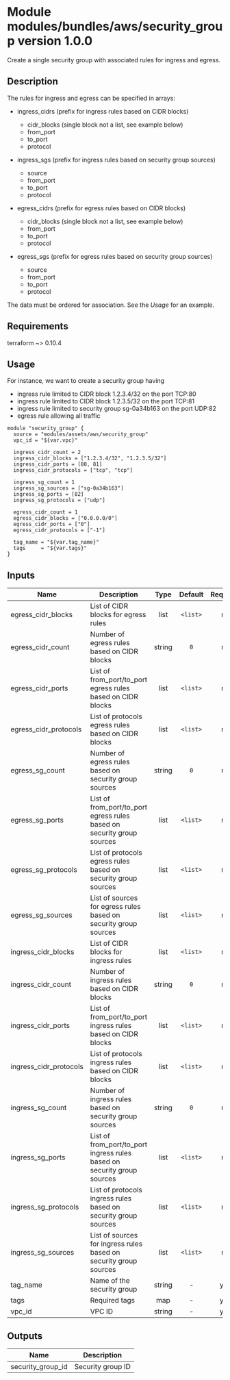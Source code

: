 # Module modules/bundles/aws/security_group version 1.0.0

Create a single security group with associated rules for ingress and egress.

## Description

The rules for ingress and egress can be specified in arrays:

* ingress_cidrs (prefix for ingress rules based on CIDR blocks)
  * cidr_blocks (single block not a list, see example below)
  * from_port
  * to_port
  * protocol

* ingress_sgs (prefix for ingress rules based on security group sources)
  * source
  * from_port
  * to_port
  * protocol

* egress_cidrs (prefix for egress rules based on CIDR blocks)
  * cidr_blocks (single block not a list, see example below)
  * from_port
  * to_port
  * protocol

* egress_sgs (prefix for egress rules based on security group sources)
  * source
  * from_port
  * to_port
  * protocol

The data must be ordered for association. See the _Usage_ for an example.

## Requirements

terraform ~> 0.10.4

## Usage

For instance, we want to create a security group having

* ingress rule limited to CIDR block 1.2.3.4/32 on the port TCP:80
* ingress rule limited to CIDR block 1.2.3.5/32 on the port TCP:81
* ingress rule limited to security group sg-0a34b163 on the port UDP:82
* egress rule allowing all traffic

```
module "security_group" {
  source = "modules/assets/aws/security_group"
  vpc_id = "${var.vpc}"

  ingress_cidr_count = 2
  ingress_cidr_blocks = ["1.2.3.4/32", "1.2.3.5/32"]
  ingress_cidr_ports = [80, 81]
  ingress_cidr_protocols = ["tcp", "tcp"]

  ingress_sg_count = 1
  ingress_sg_sources = ["sg-0a34b163"]
  ingress_sg_ports = [82]
  ingress_sg_protocols = ["udp"]

  egress_cidr_count = 1
  egress_cidr_blocks = ["0.0.0.0/0"]
  egress_cidr_ports = ["0"]
  egress_cidr_protocols = ["-1"]

  tag_name = "${var.tag_name}"
  tags     = "${var.tags}"
}
```


## Inputs

| Name | Description | Type | Default | Required |
|------|-------------|:----:|:-----:|:-----:|
| egress_cidr_blocks | List of CIDR blocks for egress rules | list | `<list>` | no |
| egress_cidr_count | Number of egress rules based on CIDR blocks | string | `0` | no |
| egress_cidr_ports | List of from_port/to_port egress rules based on CIDR blocks | list | `<list>` | no |
| egress_cidr_protocols | List of protocols egress rules based on CIDR blocks | list | `<list>` | no |
| egress_sg_count | Number of egress rules based on security group sources | string | `0` | no |
| egress_sg_ports | List of from_port/to_port egress rules based on security group sources | list | `<list>` | no |
| egress_sg_protocols | List of protocols egress rules based on security group sources | list | `<list>` | no |
| egress_sg_sources | List of sources for egress rules based on security group sources | list | `<list>` | no |
| ingress_cidr_blocks | List of CIDR blocks for ingress rules | list | `<list>` | no |
| ingress_cidr_count | Number of ingress rules based on CIDR blocks | string | `0` | no |
| ingress_cidr_ports | List of from_port/to_port ingress rules based on CIDR blocks | list | `<list>` | no |
| ingress_cidr_protocols | List of protocols ingress rules based on CIDR blocks | list | `<list>` | no |
| ingress_sg_count | Number of ingress rules based on security group sources | string | `0` | no |
| ingress_sg_ports | List of from_port/to_port ingress rules based on security group sources | list | `<list>` | no |
| ingress_sg_protocols | List of protocols ingress rules based on security group sources | list | `<list>` | no |
| ingress_sg_sources | List of sources for ingress rules based on security group sources | list | `<list>` | no |
| tag_name | Name of the security group | string | - | yes |
| tags | Required tags | map | - | yes |
| vpc_id | VPC ID | string | - | yes |

## Outputs

| Name | Description |
|------|-------------|
| security_group_id | Security group ID |

